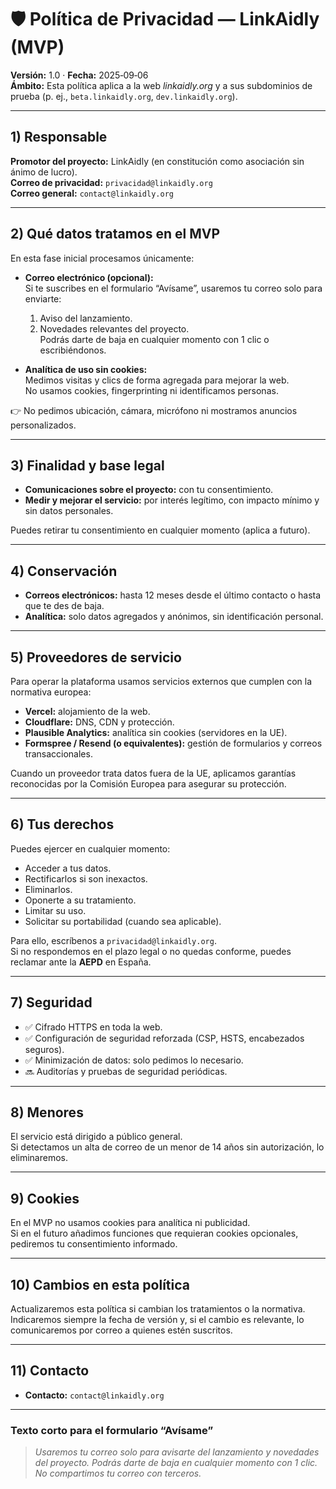 # 🛡️ Política de Privacidad — LinkAidly (MVP)

**Versión:** 1.0 · **Fecha:** 2025‑09‑06  
**Ámbito:** Esta política aplica a la web *linkaidly.org* y a sus subdominios de prueba (p. ej., `beta.linkaidly.org`, `dev.linkaidly.org`).

---

## 1) Responsable
**Promotor del proyecto:** LinkAidly (en constitución como asociación sin ánimo de lucro).  
**Correo de privacidad:** `privacidad@linkaidly.org`  
**Correo general:** `contact@linkaidly.org`

---

## 2) Qué datos tratamos en el MVP
En esta fase inicial procesamos únicamente:

- **Correo electrónico (opcional):**  
  Si te suscribes en el formulario “Avísame”, usaremos tu correo solo para enviarte:  
  1. Aviso del lanzamiento.  
  2. Novedades relevantes del proyecto.  
  Podrás darte de baja en cualquier momento con 1 clic o escribiéndonos.

- **Analítica de uso sin cookies:**  
  Medimos visitas y clics de forma agregada para mejorar la web.  
  No usamos cookies, fingerprinting ni identificamos personas.

👉 No pedimos ubicación, cámara, micrófono ni mostramos anuncios personalizados.

---

## 3) Finalidad y base legal
- **Comunicaciones sobre el proyecto:** con tu consentimiento.  
- **Medir y mejorar el servicio:** por interés legítimo, con impacto mínimo y sin datos personales.

Puedes retirar tu consentimiento en cualquier momento (aplica a futuro).

---

## 4) Conservación
- **Correos electrónicos:** hasta 12 meses desde el último contacto o hasta que te des de baja.  
- **Analítica:** solo datos agregados y anónimos, sin identificación personal.

---

## 5) Proveedores de servicio
Para operar la plataforma usamos servicios externos que cumplen con la normativa europea:

- **Vercel:** alojamiento de la web.  
- **Cloudflare:** DNS, CDN y protección.  
- **Plausible Analytics:** analítica sin cookies (servidores en la UE).  
- **Formspree / Resend (o equivalentes):** gestión de formularios y correos transaccionales.

Cuando un proveedor trata datos fuera de la UE, aplicamos garantías reconocidas por la Comisión Europea para asegurar su protección.

---

## 6) Tus derechos
Puedes ejercer en cualquier momento:
- Acceder a tus datos.  
- Rectificarlos si son inexactos.  
- Eliminarlos.  
- Oponerte a su tratamiento.  
- Limitar su uso.  
- Solicitar su portabilidad (cuando sea aplicable).

Para ello, escríbenos a `privacidad@linkaidly.org`.  
Si no respondemos en el plazo legal o no quedas conforme, puedes reclamar ante la **AEPD** en España.

---

## 7) Seguridad
- ✅ Cifrado HTTPS en toda la web.  
- ✅ Configuración de seguridad reforzada (CSP, HSTS, encabezados seguros).  
- ✅ Minimización de datos: solo pedimos lo necesario.  
- 🔜 Auditorías y pruebas de seguridad periódicas.

---

## 8) Menores
El servicio está dirigido a público general.  
Si detectamos un alta de correo de un menor de 14 años sin autorización, lo eliminaremos.

---

## 9) Cookies
En el MVP no usamos cookies para analítica ni publicidad.  
Si en el futuro añadimos funciones que requieran cookies opcionales, pediremos tu consentimiento informado.

---

## 10) Cambios en esta política
Actualizaremos esta política si cambian los tratamientos o la normativa.  
Indicaremos siempre la fecha de versión y, si el cambio es relevante, lo comunicaremos por correo a quienes estén suscritos.

---

## 11) Contacto 
- **Contacto:** `contact@linkaidly.org`  

---

### Texto corto para el formulario “Avísame”
> *Usaremos tu correo solo para avisarte del lanzamiento y novedades del proyecto. Podrás darte de baja en cualquier momento con 1 clic. No compartimos tu correo con terceros.*
